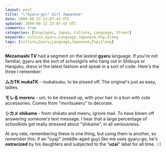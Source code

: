 ```yaml
---           
layout: post
title: "\"Gyaru-go\" Girl Japanese"
date: 2009-06-22 23:07:43 UTC
updated: 2009-06-22 23:07:43 UTC
comments: true
categories: [SnapJapan, Japan, Culture, Language, Street]
keywords: culture,Gyaru,Language,Japanese,Pop,Slang
tags: [culture,Gyaru,Language,Japanese,Pop,Slang]
---
```

 


**Mezamashi TV** had a segment on the lastest **gyaru** language. If you're not familiar, gyaru are the sort of schoolgirls who hang out in Shibuya or Harajuku, dress in the latest fashion and speak in a sort of code. Here's the three I remember: 









**ムカTK mukaTK** - mukatsuku, to be pissed off. The original's just as easy, ladies.




**モレる moreru** - um, to be dressed up, with your hair in a bun with cute accessories. Comes from "moritsukeru" to decorate. 




**シカメ shikame** - from shikato and meeru, ignore mail. To have blown off answering someone's text message. I hear that a large percentage of schoolkids get really stressed about "shikame", in all seriousness. 









At any rate, remembering these is one thing, but using them is another, so remember this: if an "oyaji" (middle-aged guy) like me uses gyaru-go, he's **ostracized** by his daughters and subjected to the "**uzai**" label for all time. :-)



